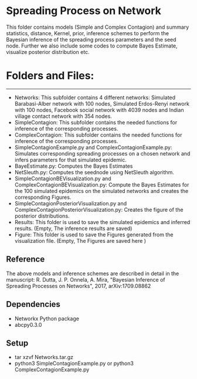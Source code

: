 # Spreading Process on Network

This folder contains models (Simple and Complex Contagion) and 
summary statistics, distance, Kernel, prior, inference schemes 
to perform the Bayesian inference of the spreading process parameters 
and the seed node. Further we also include some codes to compute Bayes Estimate, 
visualize posterior distribution etc. 

# Folders and Files:
--------------------------------
* Networks: This subfolder contains 4 different networks: Simulated Barabasi-Alber network
with 100 nodes, Simulated Erdos-Renyi network with 100 nodes, Facebook social network
with 4039 nodes and Indian village contact network with 354 nodes.
* SimpleContagion: This subfolder contains the needed functions for inference of the corresponding processes. 
* ComplexContagion: This subfolder contains the needed functions for inference of the corresponding processes. 
* SimpleContagionExample.py and ComplexContagionExample.py: Simulates corresponding spreading processes on a 
chosen network and infers parameters for that simulated epidemic. 
* BayeEstimate.py: Computes the Bayes Estimates
* NetSleuth.py: Computes the seednode using NetSleuth algorithm.
* SimpleContagionBEVisualization.py and ComplexContagionBEVisualization.py: Compute the Bayes Estimates for 
the 100 simulated epidemics on the simulated networks and creates the corresponding Figures.
* SimpleContagionPosteriorVisualization.py and ComplexContagionPosteriorVisualization.py: Creates the figure 
of the posterior distributions.
* Results: This folder is used to save the simulated epidemics and inferred results. (Empty, The inference results are saved)
* Figure: This folder is used to save the Figures generated from the visualization file. (Empty, The Figures are saved here )
 

## Reference
The above models and inference schemes are described in detail in the manuscript: 
R. Dutta, J. P. Onnela, A. Mira, "Bayesian Inference of Spreading Processes on 
Networks", 2017, arXiv:1709.08862


## Dependencies 
- Networkx Python package 
- abcpy0.3.0

## Setup 
- tar xzvf Networks.tar.gz
- python3 SimpleContagionExample.py or python3 ComplexContagionExample.py

